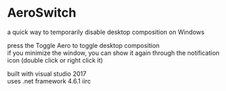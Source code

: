 # AeroSwitch
a quick way to temporarily disable desktop composition on Windows

press the Toggle Aero to toggle desktop composition  
if you minimize the window, you can show it again through the notification icon (double click or right click it)

built with visual studio 2017  
uses .net framework 4.6.1 iirc
